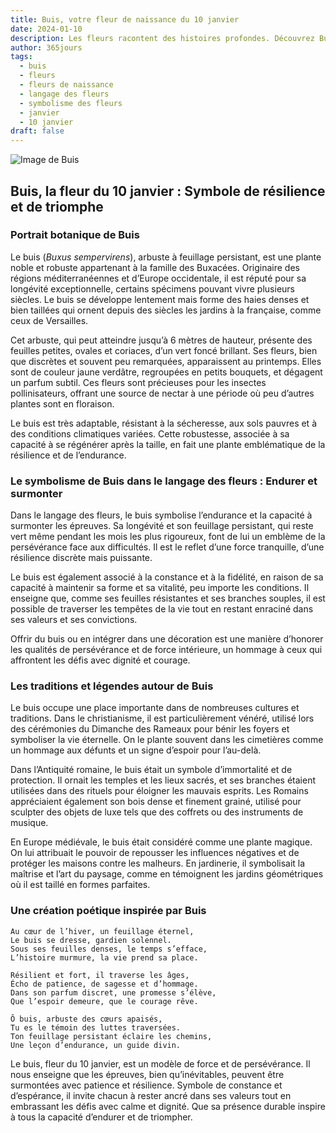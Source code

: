 ```yaml
---
title: Buis, votre fleur de naissance du 10 janvier
date: 2024-01-10
description: Les fleurs racontent des histoires profondes. Découvrez Buis, votre fleur de naissance du 10 janvier, ses symboles et récits fascinants. Plongez dans sa signification et son langage unique dans l'art floral.
author: 365jours
tags:
  - buis
  - fleurs
  - fleurs de naissance
  - langage des fleurs
  - symbolisme des fleurs
  - janvier
  - 10 janvier
draft: false
---
```



![Image de Buis](https://cdn.pixabay.com/photo/2017/10/26/18/49/boxwood-2892034_1280.jpg#center)


## Buis, la fleur du 10 janvier : Symbole de résilience et de triomphe

### Portrait botanique de Buis

Le buis (_Buxus sempervirens_), arbuste à feuillage persistant, est une plante noble et robuste appartenant à la famille des Buxacées. Originaire des régions méditerranéennes et d’Europe occidentale, il est réputé pour sa longévité exceptionnelle, certains spécimens pouvant vivre plusieurs siècles. Le buis se développe lentement mais forme des haies denses et bien taillées qui ornent depuis des siècles les jardins à la française, comme ceux de Versailles.

Cet arbuste, qui peut atteindre jusqu’à 6 mètres de hauteur, présente des feuilles petites, ovales et coriaces, d’un vert foncé brillant. Ses fleurs, bien que discrètes et souvent peu remarquées, apparaissent au printemps. Elles sont de couleur jaune verdâtre, regroupées en petits bouquets, et dégagent un parfum subtil. Ces fleurs sont précieuses pour les insectes pollinisateurs, offrant une source de nectar à une période où peu d’autres plantes sont en floraison.

Le buis est très adaptable, résistant à la sécheresse, aux sols pauvres et à des conditions climatiques variées. Cette robustesse, associée à sa capacité à se régénérer après la taille, en fait une plante emblématique de la résilience et de l’endurance.

### Le symbolisme de Buis dans le langage des fleurs : Endurer et surmonter

Dans le langage des fleurs, le buis symbolise l’endurance et la capacité à surmonter les épreuves. Sa longévité et son feuillage persistant, qui reste vert même pendant les mois les plus rigoureux, font de lui un emblème de la persévérance face aux difficultés. Il est le reflet d’une force tranquille, d’une résilience discrète mais puissante.

Le buis est également associé à la constance et à la fidélité, en raison de sa capacité à maintenir sa forme et sa vitalité, peu importe les conditions. Il enseigne que, comme ses feuilles résistantes et ses branches souples, il est possible de traverser les tempêtes de la vie tout en restant enraciné dans ses valeurs et ses convictions.

Offrir du buis ou en intégrer dans une décoration est une manière d’honorer les qualités de persévérance et de force intérieure, un hommage à ceux qui affrontent les défis avec dignité et courage.

### Les traditions et légendes autour de Buis

Le buis occupe une place importante dans de nombreuses cultures et traditions. Dans le christianisme, il est particulièrement vénéré, utilisé lors des cérémonies du Dimanche des Rameaux pour bénir les foyers et symboliser la vie éternelle. On le plante souvent dans les cimetières comme un hommage aux défunts et un signe d’espoir pour l’au-delà.

Dans l’Antiquité romaine, le buis était un symbole d’immortalité et de protection. Il ornait les temples et les lieux sacrés, et ses branches étaient utilisées dans des rituels pour éloigner les mauvais esprits. Les Romains appréciaient également son bois dense et finement grainé, utilisé pour sculpter des objets de luxe tels que des coffrets ou des instruments de musique.

En Europe médiévale, le buis était considéré comme une plante magique. On lui attribuait le pouvoir de repousser les influences négatives et de protéger les maisons contre les malheurs. En jardinerie, il symbolisait la maîtrise et l’art du paysage, comme en témoignent les jardins géométriques où il est taillé en formes parfaites.

### Une création poétique inspirée par Buis

```
Au cœur de l’hiver, un feuillage éternel,  
Le buis se dresse, gardien solennel.  
Sous ses feuilles denses, le temps s’efface,  
L’histoire murmure, la vie prend sa place.  

Résilient et fort, il traverse les âges,  
Écho de patience, de sagesse et d’hommage.  
Dans son parfum discret, une promesse s’élève,  
Que l’espoir demeure, que le courage rêve.  

Ô buis, arbuste des cœurs apaisés,  
Tu es le témoin des luttes traversées.  
Ton feuillage persistant éclaire les chemins,  
Une leçon d’endurance, un guide divin.  
```

Le buis, fleur du 10 janvier, est un modèle de force et de persévérance. Il nous enseigne que les épreuves, bien qu’inévitables, peuvent être surmontées avec patience et résilience. Symbole de constance et d’espérance, il invite chacun à rester ancré dans ses valeurs tout en embrassant les défis avec calme et dignité. Que sa présence durable inspire à tous la capacité d’endurer et de triompher.
